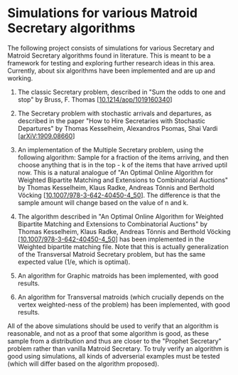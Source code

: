 # Simulations for various Matroid Secretary algorithms

The following project consists of simulations for various Secretary and Matroid Secretary algorithms found in literature. 
This is meant to be a framework for testing and exploring further research ideas in this area. Currently, about six algorithms have been implemented and are up and working.

1) The classic Secretary problem, described in "Sum the odds to one and stop" by Bruss, F. Thomas [[10.1214/aop/1019160340](https://www.researchgate.net/publication/38351353_Sum_the_odds_to_one_and_stop)]

2) The Secretary problem with stochastic arrivals and departures, as described in the paper "How to Hire Secretaries 
with Stochastic Departures" by Thomas Kesselheim, Alexandros Psomas, Shai Vardi [[arXiV:1909.08660](https://arxiv.org/abs/1909.08660)]

3) An implementation of the Multiple Secretary problem, using the following algorithm: Sample for a fraction of the items arriving, and then choose anything that is in the top - k of the items that have arrived uptil now. This is a natural analogue of "An Optimal Online Algorithm for Weighted Bipartite Matching and Extensions to Combinatorial Auctions" by Thomas Kesselheim, Klaus Radke, Andreas Tönnis and Berthold Vöcking [[10.1007/978-3-642-40450-4_50](http://www.thomas-kesselheim.de/science/onlinematching.pdf)]. The difference is that the sample amount will change based on the value of n and k.

4) The algorithm described in "An Optimal Online Algorithm for Weighted Bipartite Matching and Extensions to Combinatorial Auctions" by Thomas Kesselheim, Klaus Radke, Andreas Tönnis and Berthold Vöcking [[10.1007/978-3-642-40450-4_50](http://www.thomas-kesselheim.de/science/onlinematching.pdf)] has been implemented in the Weighted bipartite matching file. Note that this is actually generalization of the Transversal Matroid Secretary problem, but has the same expected value (1/e, which is optimal).

5) An algorithm for Graphic matroids has been implemented, with good results.

6) An algorithm for Transversal matroids (which crucially depends on the vertex weighted-ness of the problem) has been implemented, with good results.

All of the above simulations should be used to verify that an algorithm is reasonable, and not as a proof that some algorithm is good, as these sample from a distribution and thus are closer to the "Prophet Secretary" problem rather than vanilla Matroid Secretary. To truly verify an algorithm is good using simulations, all kinds of adverserial examples must be tested (which will differ based on the algorithm proposed).

